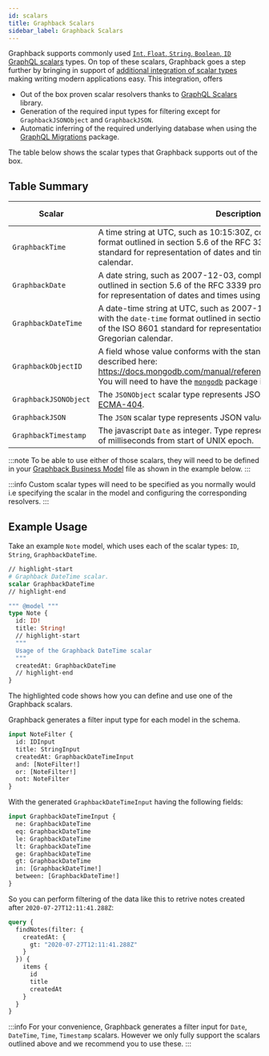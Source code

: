 ```yaml
---
id: scalars
title: Graphback Scalars
sidebar_label: Graphback Scalars
---
```


Graphback supports commonly used [`Int`, `Float`, `String`, `Boolean`, `ID` GraphQL scalars](https://graphql.org/learn/schema/#scalar-types) types. On top of these scalars, Graphback goes a step further by bringing in support of [additional integration of scalar types](#table-summary) making writing modern applications easy. This integration, offers 
- Out of the box proven scalar resolvers thanks to [GraphQL Scalars](https://www.npmjs.com/package/graphql-scalars) library. 
- Generation of the required input types for filtering except for `GraphbackJSONObject` and `GraphbackJSON`.   
- Automatic inferring of the required underlying database when using the [GraphQL Migrations](../graphql-migrations/intro.md) package.

The table below shows the scalar types that Graphback supports out of the box.

## Table Summary

| Scalar | Description | Database Type |
| ------------- |---------------| ------ |
| `GraphbackTime` | A time string at UTC, such as 10:15:30Z, compliant with the `full-time` format outlined in section 5.6 of the RFC 3339 profile of the ISO 8601 standard for representation of dates and times using the Gregorian calendar.| `time` |
| `GraphbackDate` | A date string, such as 2007-12-03, compliant with the `full-date` format outlined in section 5.6 of the RFC 3339 profile of the ISO 8601 standard for representation of dates and times using the Gregorian calendar. | `date` |
| `GraphbackDateTime` | A date-time string at UTC, such as 2007-12-03T10:15:30Z, compliant with the `date-time` format outlined in section 5.6 of the RFC 3339 profile of the ISO 8601 standard for representation of dates and times using the Gregorian calendar.| `datetime` |
| `GraphbackObjectID` | A field whose value conforms with the standard mongodb object ID as described here: https://docs.mongodb.com/manual/reference/method/ObjectId/#ObjectId. You will need to have the [`mongodb`](https://www.npmjs.com/package/mongodb) package installed in order to use this| `varchar(24)` |
| `GraphbackJSONObject` | The `JSONObject` scalar type represents JSON objects as specified by [ECMA-404](http://www.ecma-international.org/publications/files/ECMA-ST/ECMA-404.pdf). | `json` |
| `GraphbackJSON` | The `JSON` scalar type represents JSON values as specified by [ECMA-404](http://www.ecma-international.org/publications/files/ECMA-ST/ECMA-404.pdf).| `json` |
| `GraphbackTimestamp` | The javascript `Date` as integer. Type represents date and time as number of milliseconds from start of UNIX epoch.| `timestamp` |

:::note
To be able to use either of those scalars, they will need to be defined in your [Graphback Business Model](./datamodel.md) file as shown in the example below.
:::

:::info
Custom scalar types will need to be specified as you normally would i.e specifying the scalar in the model and configuring the corresponding resolvers.
:::

## Example Usage

Take an example `Note` model, which uses each of the scalar types: `ID`, `String`, `GraphbackDateTime`. 

```graphql
// highlight-start
# Graphback DateTime scalar.
scalar GraphbackDateTime
// highlight-end

""" @model """
type Note {
  id: ID!
  title: String!
  // highlight-start
  """
  Usage of the Graphback DateTime scalar
  """
  createdAt: GraphbackDateTime
  // highlight-end
}
```

The highlighted code shows how you can define and use one of the Graphback scalars.

Graphback generates a filter input type for each model in the schema.

```graphql {4}
input NoteFilter {
  id: IDInput
  title: StringInput
  createdAt: GraphbackDateTimeInput
  and: [NoteFilter!]
  or: [NoteFilter!]
  not: NoteFilter
}
```

With the generated `GraphbackDateTimeInput` having the following fields:

```graphql
input GraphbackDateTimeInput {
  ne: GraphbackDateTime
  eq: GraphbackDateTime
  le: GraphbackDateTime
  lt: GraphbackDateTime
  ge: GraphbackDateTime
  gt: GraphbackDateTime
  in: [GraphbackDateTime!]
  between: [GraphbackDateTime!]
}
```

So you can perform filtering of the data like this to retrive notes created after `2020-07-27T12:11:41.288Z`:

```graphql
query {
  findNotes(filter: {
    createdAt: {
      gt: "2020-07-27T12:11:41.288Z"
    }
  }) {
    items {
      id
      title
      createdAt
    }
  }
}
```

:::info
For your convenience, Graphback generates a filter input for `Date`, `DateTime`, `Time`, `Timestamp` scalars. However we only fully support the scalars outlined above and we recommend you to use these.
:::